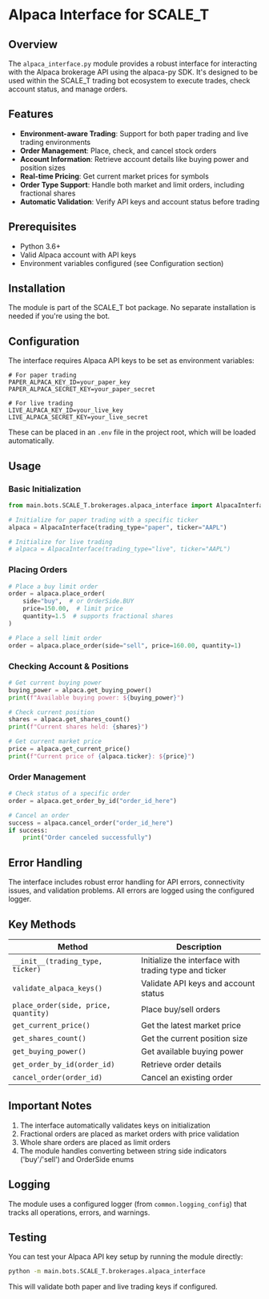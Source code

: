 # Alpaca Interface for SCALE_T

## Overview

The `alpaca_interface.py` module provides a robust interface for interacting with the Alpaca brokerage API using the alpaca-py SDK. It's designed to be used within the SCALE_T trading bot ecosystem to execute trades, check account status, and manage orders.

## Features

- **Environment-aware Trading**: Support for both paper trading and live trading environments
- **Order Management**: Place, check, and cancel stock orders
- **Account Information**: Retrieve account details like buying power and position sizes
- **Real-time Pricing**: Get current market prices for symbols
- **Order Type Support**: Handle both market and limit orders, including fractional shares
- **Automatic Validation**: Verify API keys and account status before trading

## Prerequisites

- Python 3.6+
- Valid Alpaca account with API keys
- Environment variables configured (see Configuration section)

## Installation

The module is part of the SCALE_T bot package. No separate installation is needed if you're using the bot.

## Configuration

The interface requires Alpaca API keys to be set as environment variables:

```
# For paper trading
PAPER_ALPACA_KEY_ID=your_paper_key
PAPER_ALPACA_SECRET_KEY=your_paper_secret

# For live trading
LIVE_ALPACA_KEY_ID=your_live_key
LIVE_ALPACA_SECRET_KEY=your_live_secret
```

These can be placed in an `.env` file in the project root, which will be loaded automatically.

## Usage

### Basic Initialization

```python
from main.bots.SCALE_T.brokerages.alpaca_interface import AlpacaInterface

# Initialize for paper trading with a specific ticker
alpaca = AlpacaInterface(trading_type="paper", ticker="AAPL")

# Initialize for live trading
# alpaca = AlpacaInterface(trading_type="live", ticker="AAPL")
```

### Placing Orders

```python
# Place a buy limit order
order = alpaca.place_order(
    side="buy",  # or OrderSide.BUY
    price=150.00,  # limit price
    quantity=1.5  # supports fractional shares
)

# Place a sell limit order
order = alpaca.place_order(side="sell", price=160.00, quantity=1)
```

### Checking Account & Positions

```python
# Get current buying power
buying_power = alpaca.get_buying_power()
print(f"Available buying power: ${buying_power}")

# Check current position
shares = alpaca.get_shares_count()
print(f"Current shares held: {shares}")

# Get current market price
price = alpaca.get_current_price()
print(f"Current price of {alpaca.ticker}: ${price}")
```

### Order Management

```python
# Check status of a specific order
order = alpaca.get_order_by_id("order_id_here")

# Cancel an order
success = alpaca.cancel_order("order_id_here")
if success:
    print("Order canceled successfully")
```

## Error Handling

The interface includes robust error handling for API errors, connectivity issues, and validation problems. All errors are logged using the configured logger.

## Key Methods

| Method | Description |
|--------|-------------|
| `__init__(trading_type, ticker)` | Initialize the interface with trading type and ticker |
| `validate_alpaca_keys()` | Validate API keys and account status |
| `place_order(side, price, quantity)` | Place buy/sell orders |
| `get_current_price()` | Get the latest market price |
| `get_shares_count()` | Get the current position size |
| `get_buying_power()` | Get available buying power |
| `get_order_by_id(order_id)` | Retrieve order details |
| `cancel_order(order_id)` | Cancel an existing order |

## Important Notes

1. The interface automatically validates keys on initialization
2. Fractional orders are placed as market orders with price validation
3. Whole share orders are placed as limit orders
4. The module handles converting between string side indicators ('buy'/'sell') and OrderSide enums

## Logging

The module uses a configured logger (from `common.logging_config`) that tracks all operations, errors, and warnings.

## Testing

You can test your Alpaca API key setup by running the module directly:

```bash
python -m main.bots.SCALE_T.brokerages.alpaca_interface
```

This will validate both paper and live trading keys if configured.
